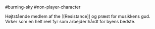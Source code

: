 #burning-sky #non-player-character

Højtstående medlem af the [[Resistance]] og præst for musikkens gud. Virker som en helt reel fyr som arbejder hårdt for byens bedste.

